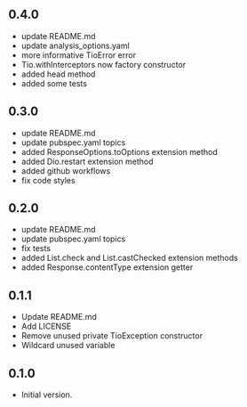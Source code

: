 ## 0.4.0
- update README.md
- update analysis_options.yaml
- more informative TioError error
- Tio.withInterceptors now factory constructor
- added head method
- added some tests

## 0.3.0
- update README.md
- update pubspec.yaml topics
- added ResponseOptions.toOptions extension method
- added Dio.restart extension method
- added github workflows
- fix code styles

## 0.2.0
- update README.md
- update pubspec.yaml topics
- fix tests
- added List.check<T> and List.castChecked<T> extension methods
- added Response.contentType extension getter

## 0.1.1
- Update README.md
- Add LICENSE
- Remove unused private TioException constructor
- Wildcard unused variable

## 0.1.0
- Initial version.
